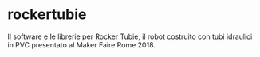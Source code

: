 # rockertubie
Il software e le librerie per Rocker Tubie, il robot costruito con tubi idraulici in PVC presentato al Maker Faire Rome 2018.
